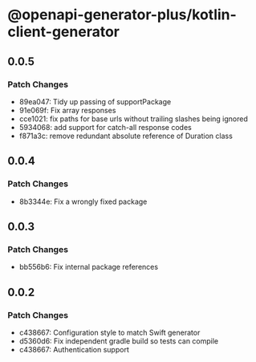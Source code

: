 # @openapi-generator-plus/kotlin-client-generator

## 0.0.5

### Patch Changes

- 89ea047: Tidy up passing of supportPackage
- 91e069f: Fix array responses
- cce1021: fix paths for base urls without trailing slashes being ignored
- 5934068: add support for catch-all response codes
- f871a3c: remove redundant absolute reference of Duration class

## 0.0.4

### Patch Changes

- 8b3344e: Fix a wrongly fixed package

## 0.0.3

### Patch Changes

- bb556b6: Fix internal package references

## 0.0.2

### Patch Changes

- c438667: Configuration style to match Swift generator
- d5360d6: Fix independent gradle build so tests can compile
- c438667: Authentication support
